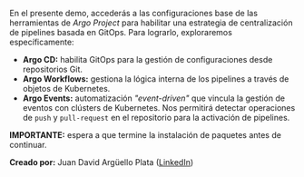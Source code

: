 En el presente demo, accederás a las configuraciones base de las herramientas de _Argo Project_ para habilitar una estrategia de centralización de pipelines basada en GitOps. Para lograrlo, exploraremos específicamente:

* __Argo CD:__ habilita GitOps para la gestión de configuraciones desde repositorios Git.
* __Argo Workflows:__ gestiona la lógica interna de los pipelines a través de objetos de Kubernetes.
* __Argo Events:__ automatización _"event-driven"_ que vincula la gestión de eventos con clústers de Kubernetes. Nos permitirá detectar operaciones de `push` y `pull-request` en el repositorio para la activación de pipelines.

__IMPORTANTE:__ espera a que termine la instalación de paquetes antes de continuar.

__Creado por:__ Juan David Argüello Plata ([LinkedIn](https://www.linkedin.com/in/jdarp/))